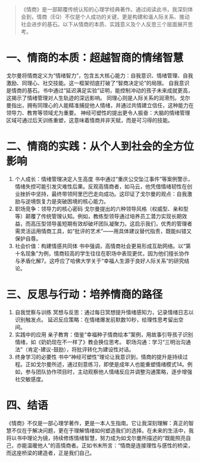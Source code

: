 > 《情商》是一部颠覆传统认知的心理学经典著作。通过阅读此书，我深刻体会到，情商（EQ）不仅是个人成功的关键，更是构建和谐人际关系、推动社会进步的基石。以下从情商的本质、实践意义及个人反思三个层面展开思考。

# 一、情商的本质：超越智商的情绪智慧

戈尔曼将情商定义为“情绪智力”，包含五大核心能力：自我意识、情绪管理、自我激励、同理心、社交技能。这一框架彻底打破了“智商决定论”的局限。
自我意识是情商的基石。书中通过“延迟满足实验”证明，能控制冲动的孩子未来成就更高，这揭示了情绪管理对人生轨迹的深远影响。
同理心则是人际关系的润滑剂。戈尔曼指出，拥有同理心的人能精准捕捉他人情绪，并通过共情建立信任，这种能力在领导力、教育等领域尤为重要。 神经可塑性的提出更令人振奋：大脑的情绪管理区域可通过后天训练重塑，这意味着情商并非天赋，而是可习得的技能。

# 二、情商的实践：从个人到社会的全方位影响

1. 个人成长：情绪管理决定人生高度
   书中通过“重庆公交坠江事件”等案例警示，情绪失控可能引发灾难性后果。反观高情商者，如马云，他凭借情绪韧性在创业挫折中坚持，最终带领阿里巴巴走向成功。这印证了戈尔曼的观点：自我激励与逆境恢复力是突破困境的核心能力。
2. 职场竞争：领导力的核心密码
   戈尔曼提出的六种领导风格（权威型、亲和型等）颠覆了传统管理认知。例如，教练型领导通过培养员工潜力实现长期效益，而高压型领导虽短期有效却破坏团队凝聚力。这启示我们，优秀的管理者需灵活运用情商工具，如“批评的艺术”——用具体建议替代指责，既能纠错又保护自尊。
3. 社会价值：构建情感共同体 书中强调，高情商社会更易形成互助网络。以“第十名现象”为例，情商较高的学生往往在职场中表现更优，因为他们擅长协作与矛盾化解7。这呼应了哈佛大学关于“幸福人生源于良好人际关系”的研究结论。

# 三、反思与行动：培养情商的路径

1. 自我觉察与训练 冥想与反思：通过每日冥想提升情绪感知力，记录情绪日志以识别触发点。 延迟反应策略：在情绪爆发前默数10秒，给理性思考留出空间。
2. 实践中的应用 亲子教育：借鉴“幸福种子情商绘本”案例，用故事引导孩子识别情绪，如《奶奶现在不一样了》教会换位思考。 职场沟通：学习“三明治沟通法”（肯定-建议-鼓励），将批评转化为建设性对话。
3. 终身学习的必要性 书中“神经可塑性”理论让我意识到，情商的提升是持续过程。正如戈尔曼所述，通过刻意练习，即使是成年人也能重塑情绪模式14。例如，参与团队协作项目时，主动观察他人情绪反应并调整沟通策略，逐步增强社交敏感度。

# 四、结语

《情商》不仅是一部心理学著作，更是一本人生指南。它让我深刻理解：真正的智慧不仅在于解决问题，更在于理解情绪如何塑造我们的选择。在未来的生活中，我将以书中理论为镜，持续修炼情绪智慧，努力成为如戈尔曼所描述的“既能照亮自己，亦能温暖他人”的高情商者。正如书末所言：“情商是连接理性与感性的桥梁，而这座桥梁的建造者，正是我们自己。